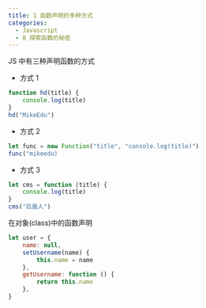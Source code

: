 ```yaml
---
title: 1 函数声明的多种方式
categories:
  - Javascript
  - 8 探索函数的秘密
---
```


JS 中有三种声明函数的方式

- 方式 1

```javascript
function hd(title) {
	console.log(title)
}
hd("MikeEdu")
```

- 方式 2

```javascript
let func = new Function("title", "console.log(title)")
func("mikeedu)
```

- 方式 3

```javascript
let cms = function (title) {
	console.log(title)
}
cms("后盾人")
```

在对象(class)中的函数声明

```javascript
let user = {
	name: null,
	setUsername(name) {
		this.name = name
	},
	getUsername: function () {
		return this.name
	},
}
```
